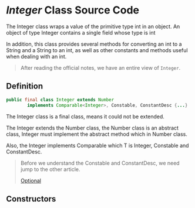 # _Integer_ Class Source Code

The Integer class wraps a value of the primitive type int in an object.
An object of type Integer contains a single field whose type is int

In addition, this class provides several methods for converting an int
to a String and a String to an int, as well as other constants and methods
useful when dealing with an int.

> After reading the official notes, we have an entire view of `Integer`.

## Definition
```java
public final class Integer extends Number
        implements Comparable<Integer>, Constable, ConstantDesc {...}
```

The Integer class is a final class, means it could not be extended.

The Integer extends the Number class, the Number class is an abstract
class, Integer must implement the abstract method which in Number class.

Also, the Integer implements Comparable which T is Integer, Constable and
ConstantDesc.

> Before we understand the Constable and ConstantDesc, we need jump to
> the other article.
>
> [Optional](./Optional.md)

## Constructors





